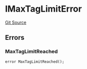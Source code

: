 # IMaxTagLimitError
[Git Source](https://github.com/thrackle-io/tron/blob/ce8f3ce20cc777375e5a3cbfcde63db2607acc28/src/common/IErrors.sol)


## Errors
### MaxTagLimitReached

```solidity
error MaxTagLimitReached();
```

